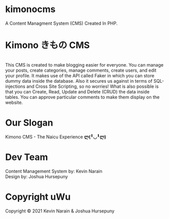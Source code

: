 # kimonocms
A Content Managment System (CMS) Created In PHP.

# Kimono きもの CMS
<br>
This CMS is created to make blogging easier for everyone. You can manage your posts, create categories, manage comments, create users, and edit your profile. It makes use of the API called Faker in which you can store dummy data inside the database. Also it secures us against in terms of SQL-injections and Cross Site Scripting, so no worries! What is also possible is that you can Create, Read, Update and Delete (CRUD) the data inside tables. You can approve particular comments to make them display on the website.

# Our Slogan
Kimono CMS - The Naicu Experience <b>ლ(╹◡╹ლ)</b>

# Dev Team
Content Management System by: Kevin Narain
<br>
Design by: Joshua Hursepuny

# Copyright uWu
Copyright © 2021 Kevin Narain & Joshua Hursepuny
